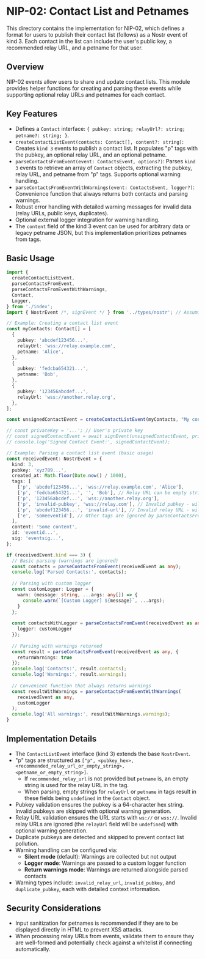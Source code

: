 # NIP-02: Contact List and Petnames

This directory contains the implementation for NIP-02, which defines a format for users to publish their contact list (follows) as a Nostr event of kind 3. Each contact in the list can include the user's public key, a recommended relay URL, and a petname for that user.

## Overview

NIP-02 events allow users to share and update contact lists. This module
provides helper functions for creating and parsing these events while
supporting optional relay URLs and petnames for each contact.

## Key Features

- Defines a `Contact` interface: `{ pubkey: string; relayUrl?: string; petname?: string; }`.
- `createContactListEvent(contacts: Contact[], content?: string)`: Creates `kind 3` events to publish a contact list. It populates "p" tags with the pubkey, an optional relay URL, and an optional petname.
- `parseContactsFromEvent(event: ContactsEvent, options?)`: Parses `kind 3` events to retrieve an array of `Contact` objects, extracting the pubkey, relay URL, and petname from "p" tags. Supports optional warning handling.
- `parseContactsFromEventWithWarnings(event: ContactsEvent, logger?)`: Convenience function that always returns both contacts and parsing warnings.
- Robust error handling with detailed warning messages for invalid data (relay URLs, public keys, duplicates).
- Optional external logger integration for warning handling.
- The `content` field of the kind 3 event can be used for arbitrary data or legacy petname JSON, but this implementation prioritizes petnames from tags.

## Basic Usage

```typescript
import {
  createContactListEvent,
  parseContactsFromEvent,
  parseContactsFromEventWithWarnings,
  Contact,
  Logger,
} from './index';
import { NostrEvent /*, signEvent */ } from '../types/nostr'; // Assuming signEvent and NostrEvent types

// Example: Creating a contact list event
const myContacts: Contact[] = [
  {
    pubkey: 'abcdef123456...',
    relayUrl: 'wss://relay.example.com',
    petname: 'Alice',
  },
  {
    pubkey: 'fedcba654321...',
    petname: 'Bob',
  },
  {
    pubkey: '123456abcdef...',
    relayUrl: 'wss://another.relay.org',
  },
];

const unsignedContactEvent = createContactListEvent(myContacts, "My contact list notes");

// const privateKey = '...'; // User's private key
// const signedContactEvent = await signEvent(unsignedContactEvent, privateKey);
// console.log('Signed Contact Event:', signedContactEvent);

// Example: Parsing a contact list event (basic usage)
const receivedEvent: NostrEvent = {
  kind: 3,
  pubkey: 'xyz789...',
  created_at: Math.floor(Date.now() / 1000),
  tags: [
    ['p', 'abcdef123456...', 'wss://relay.example.com', 'Alice'],
    ['p', 'fedcba654321...', '', 'Bob'], // Relay URL can be empty string if petname is present
    ['p', '123456abcdef...', 'wss://another.relay.org'],
    ['p', 'invalid-pubkey', 'wss://relay.com'], // Invalid pubkey - will be skipped
    ['p', 'abcdef123456...', 'invalid-url'], // Invalid relay URL - will generate warning
    ['e', 'someeventid'], // Other tags are ignored by parseContactsFromEvent
  ],
  content: 'Some content',
  id: 'eventid...',
  sig: 'eventsig...',
};

if (receivedEvent.kind === 3) {
  // Basic parsing (warnings are ignored)
  const contacts = parseContactsFromEvent(receivedEvent as any);
  console.log('Parsed Contacts:', contacts);
  
  // Parsing with custom logger
  const customLogger: Logger = {
    warn: (message: string, ...args: any[]) => {
      console.warn(`[Custom Logger] ${message}`, ...args);
    }
  };
  
  const contactsWithLogger = parseContactsFromEvent(receivedEvent as any, { 
    logger: customLogger 
  });
  
  // Parsing with warnings returned
  const result = parseContactsFromEvent(receivedEvent as any, { 
    returnWarnings: true 
  });
  console.log('Contacts:', result.contacts);
  console.log('Warnings:', result.warnings);
  
  // Convenient function that always returns warnings
  const resultWithWarnings = parseContactsFromEventWithWarnings(
    receivedEvent as any,
    customLogger
  );
  console.log('All warnings:', resultWithWarnings.warnings);
}
```

## Implementation Details

- The `ContactListEvent` interface (kind 3) extends the base `NostrEvent`.
- "p" tags are structured as `["p", <pubkey_hex>, <recommended_relay_url_or_empty_string>, <petname_or_empty_string>]`.
  - If `recommended_relay_url` is not provided but `petname` is, an empty string is used for the relay URL in the tag.
  - When parsing, empty strings for `relayUrl` or `petname` in tags result in these fields being `undefined` in the `Contact` object.
- Pubkey validation ensures the pubkey is a 64-character hex string. Invalid pubkeys are skipped with optional warning generation.
- Relay URL validation ensures the URL starts with `ws://` or `wss://`. Invalid relay URLs are ignored (the `relayUrl` field will be `undefined`) with optional warning generation.
- Duplicate pubkeys are detected and skipped to prevent contact list pollution.
- Warning handling can be configured via:
  - **Silent mode** (default): Warnings are collected but not output
  - **Logger mode**: Warnings are passed to a custom logger function
  - **Return warnings mode**: Warnings are returned alongside parsed contacts
- Warning types include: `invalid_relay_url`, `invalid_pubkey`, and `duplicate_pubkey`, each with detailed context information.

## Security Considerations

- Input sanitization for petnames is recommended if they are to be displayed directly in HTML to prevent XSS attacks.
- When processing relay URLs from events, validate them to ensure they are well-formed and potentially check against a whitelist if connecting automatically. 